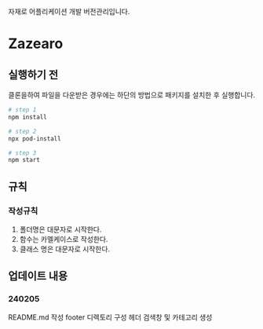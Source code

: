 자재로 어플리케이션 개발 버전관리입니다.

# Zazearo

## 실행하기 전

클론을하여 파일을 다운받은 경우에는 하단의 방법으로 패키지를 설치한 후 실행합니다.

```bash
# step 1
npm install

# step 2
npx pod-install

# step 3
npm start
```

## 규칙

### 작성규칙

1. 폴더명은 대문자로 시작한다.
2. 함수는 카멜케이스로 작성한다.
3. 클래스 명은 대문자로 시작한다.

## 업데이트 내용

### 240205

README.md 작성
footer 디렉토리 구성
헤더 검색창 및 카테고리 생성
